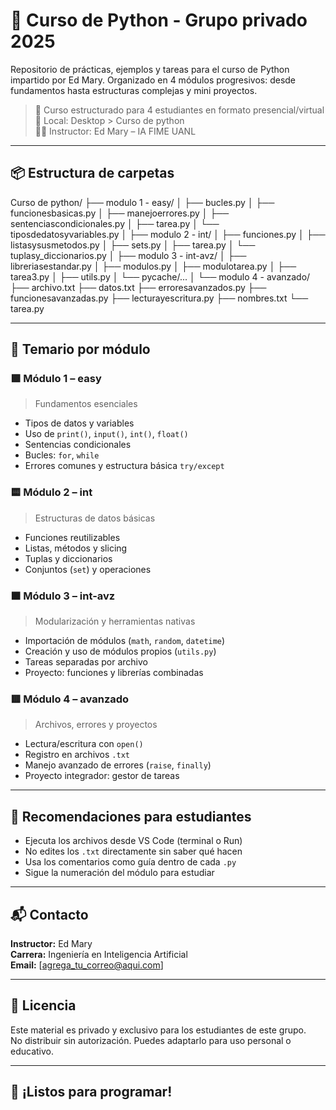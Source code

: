 # 🐍 Curso de Python - Grupo privado 2025

Repositorio de prácticas, ejemplos y tareas para el curso de Python impartido por Ed Mary. Organizado en 4 módulos progresivos: desde fundamentos hasta estructuras complejas y mini proyectos.

> 🎯 Curso estructurado para 4 estudiantes en formato presencial/virtual  
> 📍 Local: Desktop > Curso de python  
> 🧑‍🏫 Instructor: Ed Mary – IA FIME UANL  

---

## 📦 Estructura de carpetas

Curso de python/
├── modulo 1 - easy/
│ ├── bucles.py
│ ├── funcionesbasicas.py
│ ├── manejoerrores.py
│ ├── sentenciascondicionales.py
│ ├── tarea.py
│ └── tiposdedatosyvariables.py
│
├── modulo 2 - int/
│ ├── funciones.py
│ ├── listasysusmetodos.py
│ ├── sets.py
│ ├── tarea.py
│ └── tuplasy_diccionarios.py
│
├── modulo 3 - int-avz/
│ ├── libreriasestandar.py
│ ├── modulos.py
│ ├── modulotarea.py
│ ├── tarea3.py
│ ├── utils.py
│ └── pycache/...
│
└── modulo 4 - avanzado/
├── archivo.txt
├── datos.txt
├── erroresavanzados.py
├── funcionesavanzadas.py
├── lecturayescritura.py
├── nombres.txt
└── tarea.py


---

## 📘 Temario por módulo

### 🟩 **Módulo 1 – easy**
> Fundamentos esenciales
- Tipos de datos y variables
- Uso de `print()`, `input()`, `int()`, `float()`
- Sentencias condicionales
- Bucles: `for`, `while`
- Errores comunes y estructura básica `try/except`

### 🟨 **Módulo 2 – int**
> Estructuras de datos básicas
- Funciones reutilizables
- Listas, métodos y slicing
- Tuplas y diccionarios
- Conjuntos (`set`) y operaciones

### 🟧 **Módulo 3 – int-avz**
> Modularización y herramientas nativas
- Importación de módulos (`math`, `random`, `datetime`)
- Creación y uso de módulos propios (`utils.py`)
- Tareas separadas por archivo
- Proyecto: funciones y librerías combinadas

### 🟥 **Módulo 4 – avanzado**
> Archivos, errores y proyectos
- Lectura/escritura con `open()`
- Registro en archivos `.txt`
- Manejo avanzado de errores (`raise`, `finally`)
- Proyecto integrador: gestor de tareas

---

## 🧠 Recomendaciones para estudiantes

- Ejecuta los archivos desde VS Code (terminal o Run)
- No edites los `.txt` directamente sin saber qué hacen
- Usa los comentarios como guía dentro de cada `.py`
- Sigue la numeración del módulo para estudiar

---

## 📬 Contacto

**Instructor:** Ed Mary  
**Carrera:** Ingeniería en Inteligencia Artificial  
**Email:** [agrega_tu_correo@aqui.com]

---

## 📝 Licencia

Este material es privado y exclusivo para los estudiantes de este grupo.  
No distribuir sin autorización. Puedes adaptarlo para uso personal o educativo.

---

## 🚀 ¡Listos para programar!
